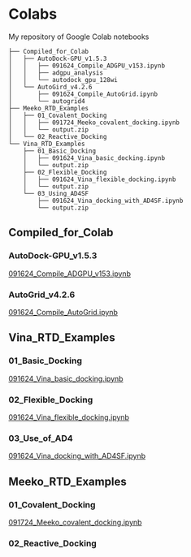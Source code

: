 # Colabs
My repository of Google Colab notebooks

```
├── Compiled_for_Colab
│   ├── AutoDock-GPU_v1.5.3
│   │   ├── 091624_Compile_ADGPU_v153.ipynb
│   │   ├── adgpu_analysis
│   │   └── autodock_gpu_128wi
│   └── AutoGird_v4.2.6
│       ├── 091624_Compile_AutoGrid.ipynb
│       └── autogrid4
├── Meeko_RTD_Examples
│   ├── 01_Covalent_Docking
│   │   ├── 091724_Meeko_covalent_docking.ipynb
│   │   └── output.zip
│   └── 02_Reactive_Docking
└── Vina_RTD_Examples
    ├── 01_Basic_Docking
    │   ├── 091624_Vina_basic_docking.ipynb
    │   └── output.zip
    ├── 02_Flexible_Docking
    │   ├── 091624_Vina_flexible_docking.ipynb
    │   └── output.zip
    └── 03_Using_AD4SF
        ├── 091624_Vina_docking_with_AD4SF.ipynb
        └── output.zip
```

## Compiled_for_Colab
### AutoDock-GPU_v1.5.3
 <a href="https://colab.research.google.com/drive/1XawsbDVut9nA3Y8byS1jwnzubHDJQAR9?usp=sharing">091624_Compile_ADGPU_v153.ipynb</a>

### AutoGrid_v4.2.6
 <a href="https://colab.research.google.com/drive/1XawsbDVut9nA3Y8byS1jwnzubHDJQAR9?usp=sharing">091624_Compile_AutoGrid.ipynb</a>


## Vina_RTD_Examples
### 01_Basic_Docking
 <a href="https://colab.research.google.com/drive/1cHSl78lBPUc_J1IZxLgN4GwD_ADmohVU?usp=sharing">091624_Vina_basic_docking.ipynb</a>

### 02_Flexible_Docking
 <a href="https://colab.research.google.com/drive/1cazEckGbvl9huWzpxXpd_Qaj0_NipWcz?usp=sharing">091624_Vina_flexible_docking.ipynb</a>

### 03_Use_of_AD4
 <a href="https://colab.research.google.com/drive/1zoSyID2fSoqGz3Zb1_IatUT2uxZ2mCNZ?usp=sharing">091624_Vina_docking_with_AD4SF.ipynb</a>


## Meeko_RTD_Examples
### 01_Covalent_Docking
 <a href="https://colab.research.google.com/drive/1tf9xOgn6u8eDTeFJtc8GCEGRX-8aR9Bo?usp=sharing">091724_Meeko_covalent_docking.ipynb</a>

 ### 02_Reactive_Docking
